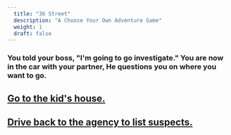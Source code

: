 ```yaml
---
  title: "36 Street"
  description: "A Choose Your Own Adventure Game"
  weight: 1
  draft: false
---
```

### You told your boss, "I'm going to go investigate." You are now in the car with your partner, He questions you on where you want to go.

## [Go to the kid's house.](/5)

## [Drive back to the agency to list suspects.](/6)
